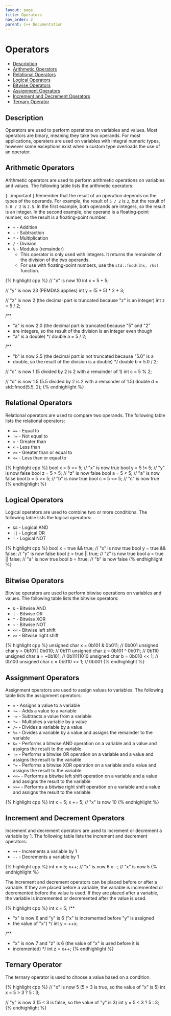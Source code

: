```yaml
---
layout: page
title: Operators
nav_order: 2
parent: C++ Documentation
---
```


# Operators

* [Description](#description)
* [Arithmetic Operators](#arithmetic-operators)
* [Relational Operators](#relational-operators)
* [Logical Operators](#logical-operators)
* [Bitwise Operators](#bitwise-operators)
* [Assignment Operators](#assignment-operators)
* [Increment and Decrement Operators](#increment-and-decrement-operators)
* [Ternary Operator](#ternary-operator)

## Description

Operators are used to perform operations on variables and values. Most operators are binary, meaning they take two operands. For most applications, operaters are used on variables with integral numeric types, however some exceptions exist when a custom type overloads the use of an operator.

## Arithmetic Operators

Arithmetic operators are used to perform arithmetic operations on variables and values. The following table lists the arithmetic operators:

{: .important }
Remember that the result of an operation depends on the types of the operands. For example, the result of `5 / 2` is `2`, but the result of `5.0 / 2` is `2.5`. In the first example, both operands are integers, so the result is an integer. In the second example, one operand is a floating-point number, so the result is a floating-point number.

* `+` - Addition
* `-` - Subtraction
* `*` - Multiplication
* `/` - Division
* `%` - Modulus (remainder)
  - This operator is only used with integers. It returns the remainder of the division of the two operands.
  - For use with floating-point numbers, use the `std::fmod(lhs, rhs)` function.

{% highlight cpp %}
// "x" is now 10
int x = 5 + 5;

// "y" is now 23 (PEMDAS applies)
int y = (5 + 5) * 2 + 3;

// "z" is now 2 (the decimal part is truncated because "z" is an integer)
int z = 5 / 2;

/**
 * "a" is now 2.0 (the decimal part is truncated because "5" and "2"
 * are integers, so the result of the division is an integer even though
 * "a" is a double)
 */
double a = 5 / 2;

/**
 * "b" is now 2.5 (the decimal part is not truncated because "5.0" is a
 * double, so the result of the division is a double)
 */
double b = 5.0 / 2;

// "c" is now 1 (5 divided by 2 is 2 with a remainder of 1)
int c = 5 % 2;

// "d" is now 1.5 (5.5 divided by 2 is 2 with a remainder of 1.5)
double d = std::fmod(5.5, 2);
{% endhighlight %}

## Relational Operators

Relational operators are used to compare two operands. The following table lists the relational operators:

* `==` - Equal to
* `!=` - Not equal to
* `>` - Greater than
* `<` - Less than
* `>=` - Greater than or equal to
* `<=` - Less than or equal to

{% highlight cpp %}
bool x = 5 == 5; // "x" is now true
bool y = 5 != 5; // "y" is now false
bool z = 5 > 5;  // "z" is now false
bool a = 5 < 5;  // "a" is now false
bool b = 5 >= 5; // "b" is now true
bool c = 5 <= 5; // "c" is now true
{% endhighlight %}

## Logical Operators

Logical operators are used to combine two or more conditions. The following table lists the logical operators:

* `&&` - Logical AND
* `||` - Logical OR
* `!` - Logical NOT

{% highlight cpp %}
bool x = true && true;  // "x" is now true
bool y = true && false; // "y" is now false
bool z = true || true;  // "z" is now true
bool a = true || false; // "a" is now true
bool b = !true;         // "b" is now false
{% endhighlight %}

## Bitwise Operators

Bitwise operators are used to perform bitwise operations on variables and values. The following table lists the bitwise operators:

* `&` - Bitwise AND
* `|` - Bitwise OR
* `^` - Bitwise XOR
* `~` - Bitwise NOT
* `<<` - Bitwise left shift
* `>>` - Bitwise right shift

{% highlight cpp %}
unsigned char x = 0b101 & 0b011; // 0b001
unsigned char y = 0b101 | 0b010; // 0b111
unsigned char z = 0b101 ^ 0b011; // 0b110
unsigned char a = ~0b101; // 0b11111010
unsigned char b = 0b010 << 1; // 0b100
unsigned char c = 0b010 >> 1; // 0b001
{% endhighlight %}

## Assignment Operators

Assignment operators are used to assign values to variables. The following table lists the assignment operators:

* `=` - Assigns a value to a variable
* `+=` - Adds a value to a variable
* `-=` - Subtracts a value from a variable
* `*=` - Multiplies a variable by a value
* `/=` - Divides a variable by a value
* `%=` - Divides a variable by a value and assigns the remainder to the variable
* `&=` - Performs a bitwise AND operation on a variable and a value and assigns the result to the variable
* `|=` - Performs a bitwise OR operation on a variable and a value and assigns the result to the variable
* `^=` - Performs a bitwise XOR operation on a variable and a value and assigns the result to the variable
* `<<=` - Performs a bitwise left shift operation on a variable and a value and assigns the result to the variable
* `>>=` - Performs a bitwise right shift operation on a variable and a value and assigns the result to the variable

{% highlight cpp %}
int x = 5;
x += 5; // "x" is now 10
{% endhighlight %}

## Increment and Decrement Operators

Increment and decrement operators are used to increment or decrement a variable by 1. The following table lists the increment and decrement operators:

* `++` - Increments a variable by 1
* `--` - Decrements a variable by 1

{% highlight cpp %}
int x = 5;
x++; // "x" is now 6
x--; // "x" is now 5
{% endhighlight %}

The increment and decrement operators can be placed before or after a variable. If they are placed before a variable, the variable is incremented or decremented before the value is used. If they are placed after a variable, the variable is incremented or decremented after the value is used.

{% highlight cpp %}
int x = 5;
/**
 * "x" is now 6 and "y" is 6 ("x" is incremented before "y" is assigned
 * the value of "x")
 */
int y = ++x;

/**
 * "x" is now 7 and "z" is 6 (the value of "x" is used before it is
 * incremented)
 */
int z = x++;
{% endhighlight %}

## Ternary Operator

The ternary operator is used to choose a value based on a condition.

{% highlight cpp %}
// "x" is now 5 (5 > 3 is true, so the value of "x" is 5)
int x = 5 > 3 ? 5 : 3;

// "y" is now 3 (5 < 3 is false, so the value of "y" is 3)
int y = 5 < 3 ? 5 : 3;
{% endhighlight %}
